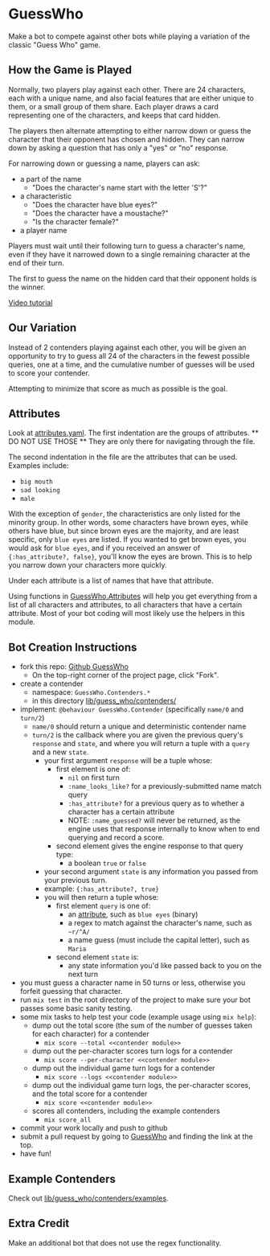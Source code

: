 # GuessWho

Make a bot to compete against other bots while playing a variation of the classic "Guess Who"
game.

## How the Game is Played

Normally, two players play against each other.  There are 24 characters, each with a unique
name, and also facial features that are either unique to them, or a small group of them share.
Each player draws a card representing one of the characters, and keeps that card hidden.

The players then alternate attempting to either narrow down or guess the character that their
opponent has chosen and hidden.  They can narrow down by asking a question that has only a 
"yes" or "no" response.

For narrowing down or guessing a name, players can ask:

- a part of the name
  - "Does the character's name start with the letter 'S'?"
- a characteristic
  - "Does the character have blue eyes?"
  - "Does the character have a moustache?"
  - "Is the character female?"
- a player name

Players must wait until their following turn to guess a character's name, even if they have it
narrowed down to a single remaining character at the end of their turn.

The first to guess the name on the hidden card that their opponent holds is the winner.

[Video tutorial](https://www.youtube.com/watch?v=a76UPzU2VXM)

## Our Variation

Instead of 2 contenders playing against each other, you will be given an opportunity to try
to guess all 24 of the characters in the fewest possible queries, one at a time, and the
cumulative number of guesses will be used to score your contender.

Attempting to minimize that score as much as possible is the goal.

## Attributes

Look at [attributes.yaml](lib/guess_who/attributes.yaml).  The first indentation are
the groups of attributes.  ** DO NOT USE THOSE **  They are only there for navigating
through the file.

The second indentation in the file are the attributes that can be used.  Examples include:
- `big mouth`
- `sad looking`
- `male`

With the exception of `gender`, the characteristics are only listed for the minority group.
In other words, some characters have brown eyes, while others have blue, but since brown
eyes are the majority, and are least specific, only `blue eyes` are listed.  If you wanted
to get brown eyes, you would ask for `blue eyes`, and if you received an answer of
`{:has_attribute?, false}`, you'll know the eyes are brown.  This is to help you narrow
down your characters more quickly.

Under each attribute is a list of names that have that attribute.

Using functions in [GuessWho.Attributes](lib/guess_who/attributes.ex) will help you get
everything from a list of all characters and attributes, to all characters that have a
certain attribute.  Most of your bot coding will most likely use the helpers in this module.

## Bot Creation Instructions

- fork this repo: [Github GuessWho](https://github.com/alanvoss/connect_four)
  - On the top-right corner of the project page, click "Fork".
- create a contender
  - namespace: `GuessWho.Contenders.*`
  - in this directory [lib/guess_who/contenders/](lib/guess_who/contenders/)
- implement: `@behaviour GuessWho.Contender` (specifically `name/0` and `turn/2`)
  - `name/0` should return a unique and deterministic contender name
  - `turn/2` is the callback where you are given the previous query's `response` and `state`,
    and where you will return a tuple with a `query` and a new `state`.
    - your first argument `response` will be a tuple whose:
      - first element is one of:
        - `nil` on first turn 
        - `:name_looks_like?` for a previously-submitted name match query
        - `:has_attribute?` for a previous query as to whether a character has a certain attribute
        - NOTE: `:name_guessed?` will never be returned, as the engine uses that response
          internally to know when to end querying and record a score.
      - second element gives the engine response to that query type:
        - a boolean `true` or `false`
    - your second argument `state` is any information you passed from your previous turn.
    - example: `{:has_attribute?, true}`
    - you will then return a tuple whose:
      - first element `query` is one of:
        - an [attribute](lib/guess_who/attributes.yaml), such as `blue eyes` (binary)
        - a regex to match against the character's name, such as `~r/^A/`
        - a name guess (must include the capital letter), such as `Maria`
      - second element `state` is:
        - any state information you'd like passed back to you on the next turn
- you must guess a character name in 50 turns or less, otherwise you forfeit guessing that
  character.
- run `mix test` in the root directory of the project to make sure your bot passes some
  basic sanity testing.
- some mix tasks to help test your code (example usage using `mix help`):
  - dump out the total score (the sum of the number of guesses taken for each character) for a contender
    - `mix score --total <<contender module>>`
  - dump out the per-character scores turn logs for a contender
    - `mix score --per-character <<contender module>>`
  - dump out the individual game turn logs for a contender
    - `mix score --logs <<contender module>>`
  - dump out the individual game turn logs, the per-character scores, and the total score
    for a contender
    - `mix score <<contender module>>`
  - scores all contenders, including the example contenders
    - `mix score_all`
- commit your work locally and push to github
- submit a pull request by going to [GuessWho](https://github.com/alanvoss/guess_who) and
  finding the link at the top.
- have fun!

## Example Contenders

Check out [lib/guess_who/contenders/examples](lib/guess_who/contenders/examples/). 

## Extra Credit

Make an additional bot that does not use the regex functionality.
